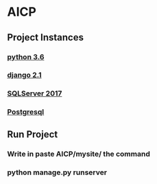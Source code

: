 # AICP

  

## Project Instances

  

### [python 3.6](https://www.python.org/downloads/release/python-360/)

  

### [django 2.1](https://docs.djangoproject.com/en/2.2/releases/2.1/)

  

### [SQLServer 2017](https://www.microsoft.com/en-us/sql-server/sql-server-2017)

### [Postgresql](https://www.godaddy.com/garage/how-to-install-postgresql-on-ubuntu-14-04/)

  

## Run Project

  

### Write in paste AICP/mysite/ the command

  

### **python manage.py runserver**